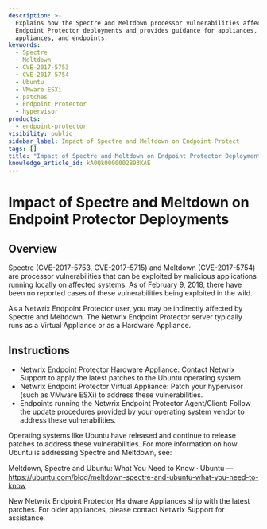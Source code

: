 ```yaml
---
description: >-
  Explains how the Spectre and Meltdown processor vulnerabilities affect Netwrix
  Endpoint Protector deployments and provides guidance for appliances, virtual
  appliances, and endpoints.
keywords:
  - Spectre
  - Meltdown
  - CVE-2017-5753
  - CVE-2017-5754
  - Ubuntu
  - VMware ESXi
  - patches
  - Endpoint Protector
  - hypervisor
products:
  - endpoint-protector
visibility: public
sidebar_label: Impact of Spectre and Meltdown on Endpoint Protect
tags: []
title: "Impact of Spectre and Meltdown on Endpoint Protector Deployments"
knowledge_article_id: kA0Qk0000002B93KAE
---
```


# Impact of Spectre and Meltdown on Endpoint Protector Deployments

## Overview

Spectre (CVE-2017-5753, CVE-2017-5715) and Meltdown (CVE-2017-5754) are processor vulnerabilities that can be exploited by malicious applications running locally on affected systems. As of February 9, 2018, there have been no reported cases of these vulnerabilities being exploited in the wild.

As a Netwrix Endpoint Protector user, you may be indirectly affected by Spectre and Meltdown. The Netwrix Endpoint Protector server typically runs as a Virtual Appliance or as a Hardware Appliance.

## Instructions

- Netwrix Endpoint Protector Hardware Appliance: Contact Netwrix Support to apply the latest patches to the Ubuntu operating system.
- Netwrix Endpoint Protector Virtual Appliance: Patch your hypervisor (such as VMware ESXi) to address these vulnerabilities.
- Endpoints running the Netwrix Endpoint Protector Agent/Client: Follow the update procedures provided by your operating system vendor to address these vulnerabilities.

Operating systems like Ubuntu have released and continue to release patches to address these vulnerabilities. For more information on how Ubuntu is addressing Spectre and Meltdown, see:

Meltdown, Spectre and Ubuntu: What You Need to Know ⸱ Ubuntu — https://ubuntu.com/blog/meltdown-spectre-and-ubuntu-what-you-need-to-know

New Netwrix Endpoint Protector Hardware Appliances ship with the latest patches. For older appliances, please contact Netwrix Support for assistance.
